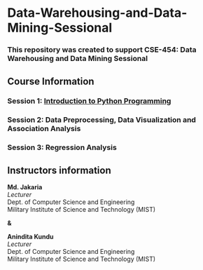 # Data-Warehousing-and-Data-Mining-Sessional
### This repository was created to support CSE-454: Data Warehousing and Data Mining Sessional 

## Course Information
### Session 1: [Introduction to Python Programming](https://github.com/jakariamd/Data-Warehousing-and-Data-Mining-Sessional/tree/master/Session%201)
### Session 2: Data Preprocessing, Data Visualization and Association Analysis
### Session 3: Regression Analysis


## Instructors information 
**Md. Jakaria** \
*Lecturer* \
Dept. of Computer Science and Engineering \
Military Institute of Science and Technology (MIST)

**&**

**Anindita Kundu** \
*Lecturer* \
Dept. of Computer Science and Engineering \
Military Institute of Science and Technology (MIST)
